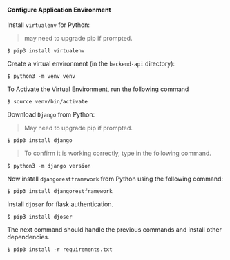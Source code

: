 #### Configure Application Environment
 
Install `virtualenv` for Python:
> may need to upgrade pip if prompted.
 
    $ pip3 install virtualenv
 
Create a virtual environment (in the `backend-api` directory):

    $ python3 -m venv venv

To Activate the Virtual Environment, run the following command

    $ source venv/bin/activate

Download `Django` from Python:
> May need to upgrade pip if prompted. 

    $ pip3 install django

> To confirm it is working correctly, type in the following command.

    $ python3 -m django version

Now install `djangorestframework` from Python using the following command:

    $ pip3 install djangorestframework

Install `djoser` for flask authentication.

    $ pip3 install djoser
    
The next command should handle the previous commands and install other dependencies.

    $ pip3 install -r requirements.txt
